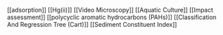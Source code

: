 [[adsorption]]
[[Hg(ii)]]
[[Video Microscopy]]
[[Aquatic Culture]]
[[Impact assessment]]
[[polycyclic aromatic hydrocarbons (PAHs)]]
[[Classification And Regression Tree (Cart)]]
[[Sediment Constituent Index]]
